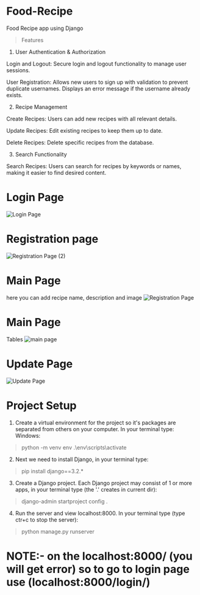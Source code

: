 # Food-Recipe
Food Recipe app using Django
> Features
1. User Authentication & Authorization

Login and Logout: Secure login and logout functionality to manage user sessions.

User Registration: Allows new users to sign up with validation to prevent duplicate usernames. Displays an error message if the username already exists.

2. Recipe Management

Create Recipes: Users can add new recipes with all relevant details.

Update Recipes: Edit existing recipes to keep them up to date.

Delete Recipes: Delete specific recipes from the database.

3. Search Functionality
   
Search Recipes: Users can search for recipes by keywords or names, making it easier to find desired content.

# Login Page
![Login Page](https://github.com/user-attachments/assets/b330822b-7a52-4c20-8527-b7d90a1a74bb)
# Registration page
![Registration Page (2)](https://github.com/user-attachments/assets/29199c13-926c-4438-b24d-6e5770b157c2)
# Main Page
here you can add recipe name, description and image 
![Registration Page](https://github.com/user-attachments/assets/7aa0ee8a-ec50-4ab9-845c-8b066b51d0d2)
# Main Page
Tables
![main page](https://github.com/user-attachments/assets/39005a06-9697-4a4e-ad71-635e55dbc757)
# Update Page
![Update Page](https://github.com/user-attachments/assets/11edf1e8-4ce9-445d-92ef-23f894845258)

# Project Setup
1. Create a virtual environment for the project so it's packages are separated from others on your computer. In your terminal type:
Windows:
> python -m venv env
> .\env\scripts\activate
2. Next we need to install Django, in your terminal type:
> pip install django==3.2.*
3. Create a Django project. Each Django project may consist of 1 or more apps, in your terminal type (the '.' creates in current dir):
> django-admin startproject config .
4. Run the server and view localhost:8000. In your terminal type (type ctr+c to stop the server):
> python manage.py runserver

# NOTE:- on the localhost:8000/ (you will get error) so to go to login page use (localhost:8000/login/)

